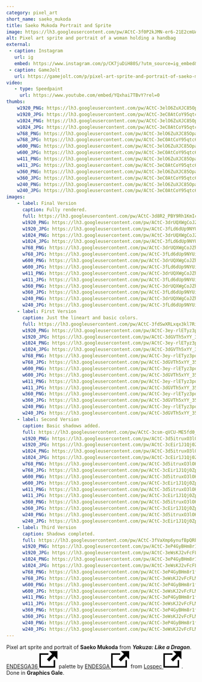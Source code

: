```yaml
---
category: pixel_art
short_name: saeko_mukoda
title: Saeko Mukoda Portrait and Sprite
image: https://lh3.googleusercontent.com/pw/ACtC-3f0P2kJMN-er6-21E2cmUANdCY0W-L37wF4H05huQiePd4RkqUnR9rmU4tZKUtfbS9Cq9mZ_lP9x4uSv239UdiKe_91Z-hNqzHalg_7RXTJDjtCpw4BRG-W64B4_PBJ6alc0nyNZ56at6YK3M-8dMwU=w1200-h630-no?authuser=0
alt: Pixel art sprite and portrait of a woman holding a handbag
external:
 - caption: Instagram
   url: ig
   embed: https://www.instagram.com/p/CK7juDiH80S/?utm_source=ig_embed&amp;utm_campaign=loading
 - caption: GameJolt
   url: https://gamejolt.com/p/pixel-art-sprite-and-portrait-of-saeko-mukoda-from-yakuza-like-a-d-aqjscxmr
video:
   - type: Speedpaint
     url: https://www.youtube.com/embed/YQxhai7TBvY?rel=0
thumbs:
    w1920_PNG: https://lh3.googleusercontent.com/pw/ACtC-3elO6ZuXJC85OpawOcQDXCvN3HlF-vP_C6qEU7MMhamqvCnSxmQF6sPFMd4i10h3JPV8DocWxFlBvVAuk_Dt9qOchmtZPJ7LPfjTcJMz4wCgMdoFi1NSByhWaXAm7SvKK5vPi9MehrPTqXuMQEI3ytd=w355
    w1920_JPG: https://lh3.googleusercontent.com/pw/ACtC-3eC0AtCoY95qtc6SmRqklwAKNsU74nQxfesmXg6bBoEpGzMbaGZNW2UURJt-8HPqUSzfvj9dmqg88F9ukKkQUVDmXsqrIEfPLPqV-NGtGaeImYkGmv5jOxI-ZqxZ2_ewGjFsZwkgR-q9eC9CCgY_K6t=w355
    w1024_PNG: https://lh3.googleusercontent.com/pw/ACtC-3elO6ZuXJC85OpawOcQDXCvN3HlF-vP_C6qEU7MMhamqvCnSxmQF6sPFMd4i10h3JPV8DocWxFlBvVAuk_Dt9qOchmtZPJ7LPfjTcJMz4wCgMdoFi1NSByhWaXAm7SvKK5vPi9MehrPTqXuMQEI3ytd=w284
    w1024_JPG: https://lh3.googleusercontent.com/pw/ACtC-3eC0AtCoY95qtc6SmRqklwAKNsU74nQxfesmXg6bBoEpGzMbaGZNW2UURJt-8HPqUSzfvj9dmqg88F9ukKkQUVDmXsqrIEfPLPqV-NGtGaeImYkGmv5jOxI-ZqxZ2_ewGjFsZwkgR-q9eC9CCgY_K6t=w284
    w768_PNG: https://lh3.googleusercontent.com/pw/ACtC-3elO6ZuXJC85OpawOcQDXCvN3HlF-vP_C6qEU7MMhamqvCnSxmQF6sPFMd4i10h3JPV8DocWxFlBvVAuk_Dt9qOchmtZPJ7LPfjTcJMz4wCgMdoFi1NSByhWaXAm7SvKK5vPi9MehrPTqXuMQEI3ytd=w213
    w768_JPG: https://lh3.googleusercontent.com/pw/ACtC-3eC0AtCoY95qtc6SmRqklwAKNsU74nQxfesmXg6bBoEpGzMbaGZNW2UURJt-8HPqUSzfvj9dmqg88F9ukKkQUVDmXsqrIEfPLPqV-NGtGaeImYkGmv5jOxI-ZqxZ2_ewGjFsZwkgR-q9eC9CCgY_K6t=w213
    w600_PNG: https://lh3.googleusercontent.com/pw/ACtC-3elO6ZuXJC85OpawOcQDXCvN3HlF-vP_C6qEU7MMhamqvCnSxmQF6sPFMd4i10h3JPV8DocWxFlBvVAuk_Dt9qOchmtZPJ7LPfjTcJMz4wCgMdoFi1NSByhWaXAm7SvKK5vPi9MehrPTqXuMQEI3ytd=w166
    w600_JPG: https://lh3.googleusercontent.com/pw/ACtC-3eC0AtCoY95qtc6SmRqklwAKNsU74nQxfesmXg6bBoEpGzMbaGZNW2UURJt-8HPqUSzfvj9dmqg88F9ukKkQUVDmXsqrIEfPLPqV-NGtGaeImYkGmv5jOxI-ZqxZ2_ewGjFsZwkgR-q9eC9CCgY_K6t=w166
    w411_PNG: https://lh3.googleusercontent.com/pw/ACtC-3elO6ZuXJC85OpawOcQDXCvN3HlF-vP_C6qEU7MMhamqvCnSxmQF6sPFMd4i10h3JPV8DocWxFlBvVAuk_Dt9qOchmtZPJ7LPfjTcJMz4wCgMdoFi1NSByhWaXAm7SvKK5vPi9MehrPTqXuMQEI3ytd=w114
    w411_JPG: https://lh3.googleusercontent.com/pw/ACtC-3eC0AtCoY95qtc6SmRqklwAKNsU74nQxfesmXg6bBoEpGzMbaGZNW2UURJt-8HPqUSzfvj9dmqg88F9ukKkQUVDmXsqrIEfPLPqV-NGtGaeImYkGmv5jOxI-ZqxZ2_ewGjFsZwkgR-q9eC9CCgY_K6t=w114
    w360_PNG: https://lh3.googleusercontent.com/pw/ACtC-3elO6ZuXJC85OpawOcQDXCvN3HlF-vP_C6qEU7MMhamqvCnSxmQF6sPFMd4i10h3JPV8DocWxFlBvVAuk_Dt9qOchmtZPJ7LPfjTcJMz4wCgMdoFi1NSByhWaXAm7SvKK5vPi9MehrPTqXuMQEI3ytd=w100
    w360_JPG: https://lh3.googleusercontent.com/pw/ACtC-3eC0AtCoY95qtc6SmRqklwAKNsU74nQxfesmXg6bBoEpGzMbaGZNW2UURJt-8HPqUSzfvj9dmqg88F9ukKkQUVDmXsqrIEfPLPqV-NGtGaeImYkGmv5jOxI-ZqxZ2_ewGjFsZwkgR-q9eC9CCgY_K6t=w100
    w240_PNG: https://lh3.googleusercontent.com/pw/ACtC-3elO6ZuXJC85OpawOcQDXCvN3HlF-vP_C6qEU7MMhamqvCnSxmQF6sPFMd4i10h3JPV8DocWxFlBvVAuk_Dt9qOchmtZPJ7LPfjTcJMz4wCgMdoFi1NSByhWaXAm7SvKK5vPi9MehrPTqXuMQEI3ytd=w66
    w240_JPG: https://lh3.googleusercontent.com/pw/ACtC-3eC0AtCoY95qtc6SmRqklwAKNsU74nQxfesmXg6bBoEpGzMbaGZNW2UURJt-8HPqUSzfvj9dmqg88F9ukKkQUVDmXsqrIEfPLPqV-NGtGaeImYkGmv5jOxI-ZqxZ2_ewGjFsZwkgR-q9eC9CCgY_K6t=w66
images:
    - label: Final Version
      caption: Fully rendered.
      full: https://lh3.googleusercontent.com/pw/ACtC-3d8R2_PBY9Rh1KmIcTn0vIW2I-YXxM_626YXsxcCM95VFKP68B3Sh_rDvE0nVubMhC5-sRYQPiWt2OqToADeKKDL90mNS7_bNAShGL5eNIhww-XrBut57RAqoipktrDy7Az6DhSGIq4E6rqTBwdvGPQ=w1080
      w1920_PNG: https://lh3.googleusercontent.com/pw/ACtC-3drUQXWgCoJZhfg7d4NS-A6u8LGvkvt3XhmQW1kjh9w7JtPTUlC1baz9QsJFP7FIbX6bdKRD1PKrD5LC4e30QK6PXvlJvhiifeJ-5va-W_wYaSirv4_WBRuUo15dH-7xU8Iv8SXv6PjEAp8IapkSRDz=w850
      w1920_JPG: https://lh3.googleusercontent.com/pw/ACtC-3fLd6dUp9NYUitcC-3COYK2RFl3dQ9YbFQ-EFGR-m5drsHW-0iZBIBdnreJUvG7FGAK_mIaYdsTAl8mLzGCbEXqYI_UrOZFHRO82sN9FPkgwi7i47NfeI_Dm2pQ-oHWb28_T4HMiugqE9rJluuDFTxt=w850
      w1024_PNG: https://lh3.googleusercontent.com/pw/ACtC-3drUQXWgCoJZhfg7d4NS-A6u8LGvkvt3XhmQW1kjh9w7JtPTUlC1baz9QsJFP7FIbX6bdKRD1PKrD5LC4e30QK6PXvlJvhiifeJ-5va-W_wYaSirv4_WBRuUo15dH-7xU8Iv8SXv6PjEAp8IapkSRDz=w711
      w1024_JPG: https://lh3.googleusercontent.com/pw/ACtC-3fLd6dUp9NYUitcC-3COYK2RFl3dQ9YbFQ-EFGR-m5drsHW-0iZBIBdnreJUvG7FGAK_mIaYdsTAl8mLzGCbEXqYI_UrOZFHRO82sN9FPkgwi7i47NfeI_Dm2pQ-oHWb28_T4HMiugqE9rJluuDFTxt=w711
      w768_PNG: https://lh3.googleusercontent.com/pw/ACtC-3drUQXWgCoJZhfg7d4NS-A6u8LGvkvt3XhmQW1kjh9w7JtPTUlC1baz9QsJFP7FIbX6bdKRD1PKrD5LC4e30QK6PXvlJvhiifeJ-5va-W_wYaSirv4_WBRuUo15dH-7xU8Iv8SXv6PjEAp8IapkSRDz=w533
      w768_JPG: https://lh3.googleusercontent.com/pw/ACtC-3fLd6dUp9NYUitcC-3COYK2RFl3dQ9YbFQ-EFGR-m5drsHW-0iZBIBdnreJUvG7FGAK_mIaYdsTAl8mLzGCbEXqYI_UrOZFHRO82sN9FPkgwi7i47NfeI_Dm2pQ-oHWb28_T4HMiugqE9rJluuDFTxt=w533
      w600_PNG: https://lh3.googleusercontent.com/pw/ACtC-3drUQXWgCoJZhfg7d4NS-A6u8LGvkvt3XhmQW1kjh9w7JtPTUlC1baz9QsJFP7FIbX6bdKRD1PKrD5LC4e30QK6PXvlJvhiifeJ-5va-W_wYaSirv4_WBRuUo15dH-7xU8Iv8SXv6PjEAp8IapkSRDz=w416
      w600_JPG: https://lh3.googleusercontent.com/pw/ACtC-3fLd6dUp9NYUitcC-3COYK2RFl3dQ9YbFQ-EFGR-m5drsHW-0iZBIBdnreJUvG7FGAK_mIaYdsTAl8mLzGCbEXqYI_UrOZFHRO82sN9FPkgwi7i47NfeI_Dm2pQ-oHWb28_T4HMiugqE9rJluuDFTxt=w416
      w411_PNG: https://lh3.googleusercontent.com/pw/ACtC-3drUQXWgCoJZhfg7d4NS-A6u8LGvkvt3XhmQW1kjh9w7JtPTUlC1baz9QsJFP7FIbX6bdKRD1PKrD5LC4e30QK6PXvlJvhiifeJ-5va-W_wYaSirv4_WBRuUo15dH-7xU8Iv8SXv6PjEAp8IapkSRDz=w285
      w411_JPG: https://lh3.googleusercontent.com/pw/ACtC-3fLd6dUp9NYUitcC-3COYK2RFl3dQ9YbFQ-EFGR-m5drsHW-0iZBIBdnreJUvG7FGAK_mIaYdsTAl8mLzGCbEXqYI_UrOZFHRO82sN9FPkgwi7i47NfeI_Dm2pQ-oHWb28_T4HMiugqE9rJluuDFTxt=w285
      w360_PNG: https://lh3.googleusercontent.com/pw/ACtC-3drUQXWgCoJZhfg7d4NS-A6u8LGvkvt3XhmQW1kjh9w7JtPTUlC1baz9QsJFP7FIbX6bdKRD1PKrD5LC4e30QK6PXvlJvhiifeJ-5va-W_wYaSirv4_WBRuUo15dH-7xU8Iv8SXv6PjEAp8IapkSRDz=w250
      w360_JPG: https://lh3.googleusercontent.com/pw/ACtC-3fLd6dUp9NYUitcC-3COYK2RFl3dQ9YbFQ-EFGR-m5drsHW-0iZBIBdnreJUvG7FGAK_mIaYdsTAl8mLzGCbEXqYI_UrOZFHRO82sN9FPkgwi7i47NfeI_Dm2pQ-oHWb28_T4HMiugqE9rJluuDFTxt=w250
      w240_PNG: https://lh3.googleusercontent.com/pw/ACtC-3drUQXWgCoJZhfg7d4NS-A6u8LGvkvt3XhmQW1kjh9w7JtPTUlC1baz9QsJFP7FIbX6bdKRD1PKrD5LC4e30QK6PXvlJvhiifeJ-5va-W_wYaSirv4_WBRuUo15dH-7xU8Iv8SXv6PjEAp8IapkSRDz=w166
      w240_JPG: https://lh3.googleusercontent.com/pw/ACtC-3fLd6dUp9NYUitcC-3COYK2RFl3dQ9YbFQ-EFGR-m5drsHW-0iZBIBdnreJUvG7FGAK_mIaYdsTAl8mLzGCbEXqYI_UrOZFHRO82sN9FPkgwi7i47NfeI_Dm2pQ-oHWb28_T4HMiugqE9rJluuDFTxt=w166
    - label: First Version
      caption: Just the lineart and basic colors.
      full: https://lh3.googleusercontent.com/pw/ACtC-3fdSwXRLxqx3kl7RisgmYhL1JHXsJwPM_IXKokiGWcD9iubRAjzW_Xjuwfr2J8krQ8TdpJ8JNvO0jKeSbvOfdUNhER5J7Q-DM3lXI4_-Eom5Nqn8ClBbaD0EtJ2jOYF3nreBDU38_-G1MD3010zpqm3=w1080
      w1920_PNG: https://lh3.googleusercontent.com/pw/ACtC-3ey-rlETyz3pqVuQaYkSShPSyi40enJzF-9f5MPVlJ91MmwkiYhtLZx3Qs5KfU4hYvZ36Y3DmeqmtB_G4uVzKA1Ax1M-9zuBibgsX0d_wF-fcM0Vze_7YiHJNZCN-8ahaoCcP41vkqBS3Awpmq7xdOZ=w850
      w1920_JPG: https://lh3.googleusercontent.com/pw/ACtC-3dGVTh5xYY_35juLGl5IhebFZO6pkB1Rq-a_l45k-ThuWkNaJ4LKGnJenPYg8fZUWwnQl1qu-wGRDqDL9Z94IiY0PSiAHI89okoTNDyuZIQJMgbnENgzjclTBbNzlHo6Bb4AKjbOPzbu9f8v-AE8v2u=w850
      w1024_PNG: https://lh3.googleusercontent.com/pw/ACtC-3ey-rlETyz3pqVuQaYkSShPSyi40enJzF-9f5MPVlJ91MmwkiYhtLZx3Qs5KfU4hYvZ36Y3DmeqmtB_G4uVzKA1Ax1M-9zuBibgsX0d_wF-fcM0Vze_7YiHJNZCN-8ahaoCcP41vkqBS3Awpmq7xdOZ=w711
      w1024_JPG: https://lh3.googleusercontent.com/pw/ACtC-3dGVTh5xYY_35juLGl5IhebFZO6pkB1Rq-a_l45k-ThuWkNaJ4LKGnJenPYg8fZUWwnQl1qu-wGRDqDL9Z94IiY0PSiAHI89okoTNDyuZIQJMgbnENgzjclTBbNzlHo6Bb4AKjbOPzbu9f8v-AE8v2u=w711
      w768_PNG: https://lh3.googleusercontent.com/pw/ACtC-3ey-rlETyz3pqVuQaYkSShPSyi40enJzF-9f5MPVlJ91MmwkiYhtLZx3Qs5KfU4hYvZ36Y3DmeqmtB_G4uVzKA1Ax1M-9zuBibgsX0d_wF-fcM0Vze_7YiHJNZCN-8ahaoCcP41vkqBS3Awpmq7xdOZ=w533
      w768_JPG: https://lh3.googleusercontent.com/pw/ACtC-3dGVTh5xYY_35juLGl5IhebFZO6pkB1Rq-a_l45k-ThuWkNaJ4LKGnJenPYg8fZUWwnQl1qu-wGRDqDL9Z94IiY0PSiAHI89okoTNDyuZIQJMgbnENgzjclTBbNzlHo6Bb4AKjbOPzbu9f8v-AE8v2u=w533
      w600_PNG: https://lh3.googleusercontent.com/pw/ACtC-3ey-rlETyz3pqVuQaYkSShPSyi40enJzF-9f5MPVlJ91MmwkiYhtLZx3Qs5KfU4hYvZ36Y3DmeqmtB_G4uVzKA1Ax1M-9zuBibgsX0d_wF-fcM0Vze_7YiHJNZCN-8ahaoCcP41vkqBS3Awpmq7xdOZ=w416
      w600_JPG: https://lh3.googleusercontent.com/pw/ACtC-3dGVTh5xYY_35juLGl5IhebFZO6pkB1Rq-a_l45k-ThuWkNaJ4LKGnJenPYg8fZUWwnQl1qu-wGRDqDL9Z94IiY0PSiAHI89okoTNDyuZIQJMgbnENgzjclTBbNzlHo6Bb4AKjbOPzbu9f8v-AE8v2u=w416
      w411_PNG: https://lh3.googleusercontent.com/pw/ACtC-3ey-rlETyz3pqVuQaYkSShPSyi40enJzF-9f5MPVlJ91MmwkiYhtLZx3Qs5KfU4hYvZ36Y3DmeqmtB_G4uVzKA1Ax1M-9zuBibgsX0d_wF-fcM0Vze_7YiHJNZCN-8ahaoCcP41vkqBS3Awpmq7xdOZ=w285
      w411_JPG: https://lh3.googleusercontent.com/pw/ACtC-3dGVTh5xYY_35juLGl5IhebFZO6pkB1Rq-a_l45k-ThuWkNaJ4LKGnJenPYg8fZUWwnQl1qu-wGRDqDL9Z94IiY0PSiAHI89okoTNDyuZIQJMgbnENgzjclTBbNzlHo6Bb4AKjbOPzbu9f8v-AE8v2u=w285
      w360_PNG: https://lh3.googleusercontent.com/pw/ACtC-3ey-rlETyz3pqVuQaYkSShPSyi40enJzF-9f5MPVlJ91MmwkiYhtLZx3Qs5KfU4hYvZ36Y3DmeqmtB_G4uVzKA1Ax1M-9zuBibgsX0d_wF-fcM0Vze_7YiHJNZCN-8ahaoCcP41vkqBS3Awpmq7xdOZ=w250
      w360_JPG: https://lh3.googleusercontent.com/pw/ACtC-3dGVTh5xYY_35juLGl5IhebFZO6pkB1Rq-a_l45k-ThuWkNaJ4LKGnJenPYg8fZUWwnQl1qu-wGRDqDL9Z94IiY0PSiAHI89okoTNDyuZIQJMgbnENgzjclTBbNzlHo6Bb4AKjbOPzbu9f8v-AE8v2u=w250
      w240_PNG: https://lh3.googleusercontent.com/pw/ACtC-3ey-rlETyz3pqVuQaYkSShPSyi40enJzF-9f5MPVlJ91MmwkiYhtLZx3Qs5KfU4hYvZ36Y3DmeqmtB_G4uVzKA1Ax1M-9zuBibgsX0d_wF-fcM0Vze_7YiHJNZCN-8ahaoCcP41vkqBS3Awpmq7xdOZ=w166
      w240_JPG: https://lh3.googleusercontent.com/pw/ACtC-3dGVTh5xYY_35juLGl5IhebFZO6pkB1Rq-a_l45k-ThuWkNaJ4LKGnJenPYg8fZUWwnQl1qu-wGRDqDL9Z94IiY0PSiAHI89okoTNDyuZIQJMgbnENgzjclTBbNzlHo6Bb4AKjbOPzbu9f8v-AE8v2u=w166
    - label: Second Version
      caption: Basic shadows added.
      full: https://lh3.googleusercontent.com/pw/ACtC-3csm-qVCU-ME5fd0_yo0CUgn61e0a53DTkkkyC_ATOxugDmjZtQk4PlpX-J5eq9fNlSqREyV9OewqLgNFbLaWfNO3oTJXdMXwARPYMchYwop4i8Asb2S1Mxs0YMDeEh4jxtt5IId3ZQ3HWBh57uUFuD=w1080
      w1920_PNG: https://lh3.googleusercontent.com/pw/ACtC-3d5itruxO3lOHkPidSRGM4XFc5JXP5kWxglhuHp1pS4d9BVRL4o2oa7y4WUI2tv4V0y4ZmExBslYEvhSA3QlRgEM4GJgiZvJA0AmpcIoOMTNy55BI-J0BhpzLoBNRp0WLLIxxgjCrtndLc-bUAzdfTa=w850
      w1920_JPG: https://lh3.googleusercontent.com/pw/ACtC-3cEir1J1Qj0ZpkQ6FBsXeQeOR-R6vRJ1QC-5OjwdJ2Dnco7hc_TYaZvTy3Tt_YoFJss502mWp6_X6Xyj0vWMZx4XffNYSyFyUCLJ5cyNgnlTHDgmcdSoOprLKZzDJEOCp3aWashHrzujMOi_TacX1rQ=w850
      w1024_PNG: https://lh3.googleusercontent.com/pw/ACtC-3d5itruxO3lOHkPidSRGM4XFc5JXP5kWxglhuHp1pS4d9BVRL4o2oa7y4WUI2tv4V0y4ZmExBslYEvhSA3QlRgEM4GJgiZvJA0AmpcIoOMTNy55BI-J0BhpzLoBNRp0WLLIxxgjCrtndLc-bUAzdfTa=w711
      w1024_JPG: https://lh3.googleusercontent.com/pw/ACtC-3cEir1J1Qj0ZpkQ6FBsXeQeOR-R6vRJ1QC-5OjwdJ2Dnco7hc_TYaZvTy3Tt_YoFJss502mWp6_X6Xyj0vWMZx4XffNYSyFyUCLJ5cyNgnlTHDgmcdSoOprLKZzDJEOCp3aWashHrzujMOi_TacX1rQ=w711
      w768_PNG: https://lh3.googleusercontent.com/pw/ACtC-3d5itruxO3lOHkPidSRGM4XFc5JXP5kWxglhuHp1pS4d9BVRL4o2oa7y4WUI2tv4V0y4ZmExBslYEvhSA3QlRgEM4GJgiZvJA0AmpcIoOMTNy55BI-J0BhpzLoBNRp0WLLIxxgjCrtndLc-bUAzdfTa=w533
      w768_JPG: https://lh3.googleusercontent.com/pw/ACtC-3cEir1J1Qj0ZpkQ6FBsXeQeOR-R6vRJ1QC-5OjwdJ2Dnco7hc_TYaZvTy3Tt_YoFJss502mWp6_X6Xyj0vWMZx4XffNYSyFyUCLJ5cyNgnlTHDgmcdSoOprLKZzDJEOCp3aWashHrzujMOi_TacX1rQ=w533
      w600_PNG: https://lh3.googleusercontent.com/pw/ACtC-3d5itruxO3lOHkPidSRGM4XFc5JXP5kWxglhuHp1pS4d9BVRL4o2oa7y4WUI2tv4V0y4ZmExBslYEvhSA3QlRgEM4GJgiZvJA0AmpcIoOMTNy55BI-J0BhpzLoBNRp0WLLIxxgjCrtndLc-bUAzdfTa=w416
      w600_JPG: https://lh3.googleusercontent.com/pw/ACtC-3cEir1J1Qj0ZpkQ6FBsXeQeOR-R6vRJ1QC-5OjwdJ2Dnco7hc_TYaZvTy3Tt_YoFJss502mWp6_X6Xyj0vWMZx4XffNYSyFyUCLJ5cyNgnlTHDgmcdSoOprLKZzDJEOCp3aWashHrzujMOi_TacX1rQ=w416
      w411_PNG: https://lh3.googleusercontent.com/pw/ACtC-3d5itruxO3lOHkPidSRGM4XFc5JXP5kWxglhuHp1pS4d9BVRL4o2oa7y4WUI2tv4V0y4ZmExBslYEvhSA3QlRgEM4GJgiZvJA0AmpcIoOMTNy55BI-J0BhpzLoBNRp0WLLIxxgjCrtndLc-bUAzdfTa=w285
      w411_JPG: https://lh3.googleusercontent.com/pw/ACtC-3cEir1J1Qj0ZpkQ6FBsXeQeOR-R6vRJ1QC-5OjwdJ2Dnco7hc_TYaZvTy3Tt_YoFJss502mWp6_X6Xyj0vWMZx4XffNYSyFyUCLJ5cyNgnlTHDgmcdSoOprLKZzDJEOCp3aWashHrzujMOi_TacX1rQ=w285
      w360_PNG: https://lh3.googleusercontent.com/pw/ACtC-3d5itruxO3lOHkPidSRGM4XFc5JXP5kWxglhuHp1pS4d9BVRL4o2oa7y4WUI2tv4V0y4ZmExBslYEvhSA3QlRgEM4GJgiZvJA0AmpcIoOMTNy55BI-J0BhpzLoBNRp0WLLIxxgjCrtndLc-bUAzdfTa=w250
      w360_JPG: https://lh3.googleusercontent.com/pw/ACtC-3cEir1J1Qj0ZpkQ6FBsXeQeOR-R6vRJ1QC-5OjwdJ2Dnco7hc_TYaZvTy3Tt_YoFJss502mWp6_X6Xyj0vWMZx4XffNYSyFyUCLJ5cyNgnlTHDgmcdSoOprLKZzDJEOCp3aWashHrzujMOi_TacX1rQ=w250
      w240_PNG: https://lh3.googleusercontent.com/pw/ACtC-3d5itruxO3lOHkPidSRGM4XFc5JXP5kWxglhuHp1pS4d9BVRL4o2oa7y4WUI2tv4V0y4ZmExBslYEvhSA3QlRgEM4GJgiZvJA0AmpcIoOMTNy55BI-J0BhpzLoBNRp0WLLIxxgjCrtndLc-bUAzdfTa=w166
      w240_JPG: https://lh3.googleusercontent.com/pw/ACtC-3cEir1J1Qj0ZpkQ6FBsXeQeOR-R6vRJ1QC-5OjwdJ2Dnco7hc_TYaZvTy3Tt_YoFJss502mWp6_X6Xyj0vWMZx4XffNYSyFyUCLJ5cyNgnlTHDgmcdSoOprLKZzDJEOCp3aWashHrzujMOi_TacX1rQ=w166
    - label: Third Version
      caption: Shadows completed.
      full: https://lh3.googleusercontent.com/pw/ACtC-3fVaXmp6ynufBpQRbe8IJ1Z2CN-lAOEvg036ZpYSIeDKx26yCI1iwLs-8ieceIg9KJGHa9oIdu45A129OOyGHGR2J1EBV43pY8Um_SFvkIzPtyrayEATvJeEhgIX3gQx5pLWUGKf-JFeqnbpDOZ07Bh=w1080
      w1920_PNG: https://lh3.googleusercontent.com/pw/ACtC-3eP4GyBHm8r1fa72-lA6G2BPmiILaGD6nXfc2wZFqAamT4d_DNEYM3Mp8kgWexDRoDqoRlAh90mav2jELUjhGjwBJKEt4CIml1o4D1QFtSLAgq1qjZBjlKbxxqMkIJQxnGX9wwQhrpHpNPJ8yqtSrxj=w850
      w1920_JPG: https://lh3.googleusercontent.com/pw/ACtC-3eWsKJ2vFcFLMy6WYTyIKQnGyz3CEcm0lzbb4cq8jgKaTk7ZPaSCPo21I1-HYQI-JCE1oks1tFhmS-9nyOC49TUapcLoJzkIlXIKtFYaFTW6oO25L_QVVnzfD3et5lGZGWNnOIXUWlHveb0R9iLHr18=w850
      w1024_PNG: https://lh3.googleusercontent.com/pw/ACtC-3eP4GyBHm8r1fa72-lA6G2BPmiILaGD6nXfc2wZFqAamT4d_DNEYM3Mp8kgWexDRoDqoRlAh90mav2jELUjhGjwBJKEt4CIml1o4D1QFtSLAgq1qjZBjlKbxxqMkIJQxnGX9wwQhrpHpNPJ8yqtSrxj=w711
      w1024_JPG: https://lh3.googleusercontent.com/pw/ACtC-3eWsKJ2vFcFLMy6WYTyIKQnGyz3CEcm0lzbb4cq8jgKaTk7ZPaSCPo21I1-HYQI-JCE1oks1tFhmS-9nyOC49TUapcLoJzkIlXIKtFYaFTW6oO25L_QVVnzfD3et5lGZGWNnOIXUWlHveb0R9iLHr18=w711
      w768_PNG: https://lh3.googleusercontent.com/pw/ACtC-3eP4GyBHm8r1fa72-lA6G2BPmiILaGD6nXfc2wZFqAamT4d_DNEYM3Mp8kgWexDRoDqoRlAh90mav2jELUjhGjwBJKEt4CIml1o4D1QFtSLAgq1qjZBjlKbxxqMkIJQxnGX9wwQhrpHpNPJ8yqtSrxj=w533
      w768_JPG: https://lh3.googleusercontent.com/pw/ACtC-3eWsKJ2vFcFLMy6WYTyIKQnGyz3CEcm0lzbb4cq8jgKaTk7ZPaSCPo21I1-HYQI-JCE1oks1tFhmS-9nyOC49TUapcLoJzkIlXIKtFYaFTW6oO25L_QVVnzfD3et5lGZGWNnOIXUWlHveb0R9iLHr18=w533
      w600_PNG: https://lh3.googleusercontent.com/pw/ACtC-3eP4GyBHm8r1fa72-lA6G2BPmiILaGD6nXfc2wZFqAamT4d_DNEYM3Mp8kgWexDRoDqoRlAh90mav2jELUjhGjwBJKEt4CIml1o4D1QFtSLAgq1qjZBjlKbxxqMkIJQxnGX9wwQhrpHpNPJ8yqtSrxj=w416
      w600_JPG: https://lh3.googleusercontent.com/pw/ACtC-3eWsKJ2vFcFLMy6WYTyIKQnGyz3CEcm0lzbb4cq8jgKaTk7ZPaSCPo21I1-HYQI-JCE1oks1tFhmS-9nyOC49TUapcLoJzkIlXIKtFYaFTW6oO25L_QVVnzfD3et5lGZGWNnOIXUWlHveb0R9iLHr18=w416
      w411_PNG: https://lh3.googleusercontent.com/pw/ACtC-3eP4GyBHm8r1fa72-lA6G2BPmiILaGD6nXfc2wZFqAamT4d_DNEYM3Mp8kgWexDRoDqoRlAh90mav2jELUjhGjwBJKEt4CIml1o4D1QFtSLAgq1qjZBjlKbxxqMkIJQxnGX9wwQhrpHpNPJ8yqtSrxj=w285
      w411_JPG: https://lh3.googleusercontent.com/pw/ACtC-3eWsKJ2vFcFLMy6WYTyIKQnGyz3CEcm0lzbb4cq8jgKaTk7ZPaSCPo21I1-HYQI-JCE1oks1tFhmS-9nyOC49TUapcLoJzkIlXIKtFYaFTW6oO25L_QVVnzfD3et5lGZGWNnOIXUWlHveb0R9iLHr18=w285
      w360_PNG: https://lh3.googleusercontent.com/pw/ACtC-3eP4GyBHm8r1fa72-lA6G2BPmiILaGD6nXfc2wZFqAamT4d_DNEYM3Mp8kgWexDRoDqoRlAh90mav2jELUjhGjwBJKEt4CIml1o4D1QFtSLAgq1qjZBjlKbxxqMkIJQxnGX9wwQhrpHpNPJ8yqtSrxj=w250
      w360_JPG: https://lh3.googleusercontent.com/pw/ACtC-3eWsKJ2vFcFLMy6WYTyIKQnGyz3CEcm0lzbb4cq8jgKaTk7ZPaSCPo21I1-HYQI-JCE1oks1tFhmS-9nyOC49TUapcLoJzkIlXIKtFYaFTW6oO25L_QVVnzfD3et5lGZGWNnOIXUWlHveb0R9iLHr18=w250
      w240_PNG: https://lh3.googleusercontent.com/pw/ACtC-3eP4GyBHm8r1fa72-lA6G2BPmiILaGD6nXfc2wZFqAamT4d_DNEYM3Mp8kgWexDRoDqoRlAh90mav2jELUjhGjwBJKEt4CIml1o4D1QFtSLAgq1qjZBjlKbxxqMkIJQxnGX9wwQhrpHpNPJ8yqtSrxj=w166
      w240_JPG: https://lh3.googleusercontent.com/pw/ACtC-3eWsKJ2vFcFLMy6WYTyIKQnGyz3CEcm0lzbb4cq8jgKaTk7ZPaSCPo21I1-HYQI-JCE1oks1tFhmS-9nyOC49TUapcLoJzkIlXIKtFYaFTW6oO25L_QVVnzfD3et5lGZGWNnOIXUWlHveb0R9iLHr18=w166
---
```


Pixel art sprite and portrait of **Saeko Mukoda** from ***Yakuza: Like a Dragon***.  
[ENDESGA36 <img src="/assets/images/icons/external.svg" alt="External Link" class="external-icon">](https://lospec.com/palette-list/endesga-36) palette by [ENDESGA <img src="/assets/images/icons/external.svg" alt="External Link" class="external-icon">](https://lospec.com/endesga) from [Lospec <img src="/assets/images/icons/external.svg" alt="External Link" class="external-icon">](https://lospec.com/).  
Done in **Graphics Gale**.
